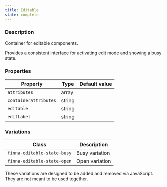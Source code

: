 ```yaml
---
title: Editable
state: complete
---
```


### Description

Container for editable components. 

Provides a consistent interface for activating edit mode and showing a busy state. 

### Properties

| Property              | Type    | Default value |
| --------------------- | ------- | ------------- |
| `attributes`          | array   |               |
| `containerAttributes` | string  |               |
| `editable`            | string  |               |
| `editLabel`           | string  |               |

### Variations

| Class                               | Description            |
| ----------------------------------- | ---------------------- |
| `finna-editable-state-busy`         | Busy variation         |
| `finna-editable-state-open`         | Open variation         |

These variations are designed to be added and removed via JavaScript.
They are not meant to be used together. 
